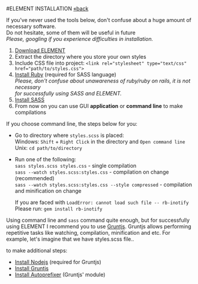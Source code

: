 #ELEMENT INSTALLATION [&laquo;back](https://github.com/kalopsia/element/blob/master/docs/0_preface.md)

If you've never used the tools below, don't confuse about a huge amount of necessary software.<br/>
Do not hesitate, some of them will be useful in future<br/>
*Please, googling if you experience difficulties in installation.*

1. [Download ELEMENT](https://github.com/kalopsia/element/archive/master.zip)
2. Extract the directory where you store your own styles
3. Include CSS file into project: ``<link rel="stylesheet" type="text/css" href="path/to/styles.css">``
4. [Install Ruby](https://www.ruby-lang.org/en/installation/) (required for SASS language)<br/>
	*Please, don't confuse about unawareness of ruby/ruby on rails, it is not necessary*<br/> *for successfully using SASS and ELEMENT.*
5. [Install SASS](http://sass-lang.com/install)
6. From now on you can use GUI **application** or **command line** to make compilations

If you choose command line, the steps below for you:

* Go to directory where ``styles.scss`` is placed:<br/>
	Windows: ``Shift`` + ``Right Click`` in the directory and ``Open command line``<br/>
	Unix: ``cd path/to/directory``
* Run one of the following:<br/>
	``sass styles.scss styles.css`` - single compilation<br/>
	``sass --watch styles.scss:styles.css`` - compilation on change (recommended)<br/>
	``sass --watch styles.scss:styles.css --style compressed`` - compilation and minification on change<br/>

	If you are faced with ``LoadError: cannot load such file -- rb-inotify``<br/>
	Please run: ``gem install rb-inotify``

Using command line and ``sass`` command quite enough, but for successfully using ELEMENT I recommend you to use [Gruntjs](http://gruntjs.com/getting-started). Gruntjs allows performing repetitive tasks like watching, compilation, minification and etc. For example, let's imagine that we have styles.scss file..

to make additional steps:
* [Install Nodejs](http://nodejs.org/download/) (required for Gruntjs)
* [Install Gruntjs](http://gruntjs.com/getting-started)
* [Install Autoprefixer](https://github.com/nDmitry/grunt-autoprefixer) (Gruntjs' module)
